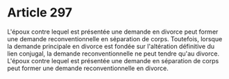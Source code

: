 # Article 297

L'époux contre lequel est présentée une demande en divorce peut former une demande reconventionnelle en séparation de corps. Toutefois, lorsque la demande principale en divorce est fondée sur l'altération définitive du lien conjugal, la demande reconventionnelle ne peut tendre qu'au divorce. L'époux contre lequel est présentée une demande en séparation de corps peut former une demande reconventionnelle en divorce.
